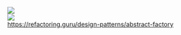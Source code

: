 ![](https://refactoring.guru/images/patterns/content/abstract-factory/abstract-factory-en.png?id=d0210ee255712a245fea)  
![](https://refactoring.guru/images/patterns/diagrams/abstract-factory/problem-en.png?id=e38c307511e684828be8)  
https://refactoring.guru/design-patterns/abstract-factory
